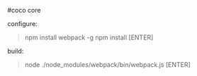 #coco core

configure:
> npm install webpack -g
> npm install [ENTER]

build:
> node ./node_modules/webpack/bin/webpack.js [ENTER]

